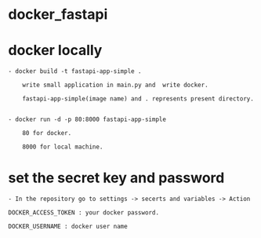 # docker_fastapi

# docker locally

    - docker build -t fastapi-app-simple .

        write small application in main.py and  write docker.

        fastapi-app-simple(image name) and . represents present directory.


    - docker run -d -p 80:8000 fastapi-app-simple

        80 for docker.

        8000 for local machine.


# set the secret key and password

    - In the repository go to settings -> secerts and variables -> Action

    DOCKER_ACCESS_TOKEN : your docker password.

    DOCKER_USERNAME : docker user name

